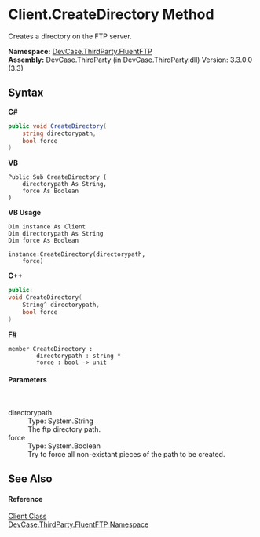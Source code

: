 # Client.CreateDirectory Method 
 

Creates a directory on the FTP server.

**Namespace:**&nbsp;<a href="N_DevCase_ThirdParty_FluentFTP">DevCase.ThirdParty.FluentFTP</a><br />**Assembly:**&nbsp;DevCase.ThirdParty (in DevCase.ThirdParty.dll) Version: 3.3.0.0 (3.3)

## Syntax

**C#**<br />
``` C#
public void CreateDirectory(
	string directorypath,
	bool force
)
```

**VB**<br />
``` VB
Public Sub CreateDirectory ( 
	directorypath As String,
	force As Boolean
)
```

**VB Usage**<br />
``` VB Usage
Dim instance As Client
Dim directorypath As String
Dim force As Boolean

instance.CreateDirectory(directorypath, 
	force)
```

**C++**<br />
``` C++
public:
void CreateDirectory(
	String^ directorypath, 
	bool force
)
```

**F#**<br />
``` F#
member CreateDirectory : 
        directorypath : string * 
        force : bool -> unit 

```


#### Parameters
&nbsp;<dl><dt>directorypath</dt><dd>Type: System.String<br />The ftp directory path.</dd><dt>force</dt><dd>Type: System.Boolean<br />Try to force all non-existant pieces of the path to be created.</dd></dl>

## See Also


#### Reference
<a href="T_DevCase_ThirdParty_FluentFTP_Client">Client Class</a><br /><a href="N_DevCase_ThirdParty_FluentFTP">DevCase.ThirdParty.FluentFTP Namespace</a><br />